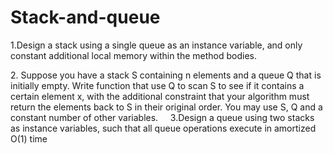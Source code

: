 # Stack-and-queue

1.Design a stack using a single queue as an instance variable, and only constant additional local memory within the method bodies.

2. Suppose you have a stack S containing n elements and a queue Q that is initially empty. Write function that use Q to scan S to see 
if it contains a certain element x, with the additional constraint that your algorithm must return the elements back to S in their original order. You may use S, Q and a constant number of other variables.
   
3.Design a queue using two stacks as instance variables, such that all queue operations execute in amortized O(1) time
